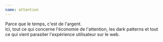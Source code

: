 ```yaml
---
name: attention
---
```

Parce que le temps, c'est de l'argent.   
Ici, tout ce qui concerne l'économie de l'attention, les dark patterns et tout ce qui vient parasiter l'expérience utilisateur sur le web.  